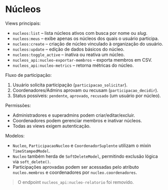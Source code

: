 # Núcleos

Views principais:

- `nucleos:list` – lista núcleos ativos com busca por nome ou *slug*.
- `nucleos:meus` – exibe apenas os núcleos dos quais o usuário participa.
- `nucleos:create` – criação de núcleo vinculado à organização do usuário.
- `nucleos:update` – edição de dados básicos do núcleo.
- `nucleos:toggle_active` – inativa ou reativa um núcleo.
- `nucleos_api:nucleo-exportar-membros` – exporta membros em CSV.
- `nucleos_api:nucleo-metrics` – retorna métricas do núcleo.

Fluxo de participação:

1. Usuário solicita participação (`participacao_solicitar`).
2. Coordenadores/Admins aprovam ou recusam (`participacao_decidir`).
3. Status possíveis: `pendente`, `aprovado`, `recusado` (um usuário por núcleo).

Permissões:

- Administradores e superadmins podem criar/editar/excluir.
- Coordenadores podem gerenciar membros e inativar núcleos.
- Todas as views exigem autenticação.

Modelos:

- `Nucleo`, `ParticipacaoNucleo` e `CoordenadorSuplente` utilizam o mixin `TimeStampedModel`.
- `Nucleo` também herda de `SoftDeleteModel`, permitindo exclusão lógica via `soft_delete()`.
- Participações aprovadas podem ser acessadas pelo atributo `nucleo.membros` e coordenadores por `nucleo.coordenadores`.
> O endpoint `nucleos_api:nucleo-relatorio` foi removido.
